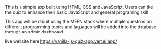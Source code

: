 This is a simple app built using HTML, CSS and JavaScript.
Users can tke the quiz to enhance their basic JavaScript and general programing skill

This app will be rebuit using the MERN stack where multiple questons on different programming topics and laguages will be added into the database through an admin dashboard

live website here https://vanilla-js-quiz-app.vercel.app/
